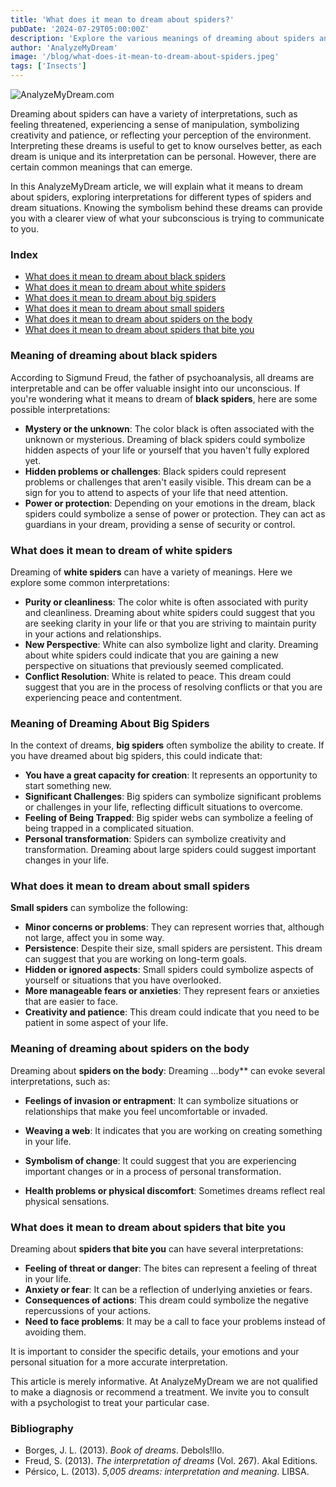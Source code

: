 ```yaml
---
title: 'What does it mean to dream about spiders?'
pubDate: '2024-07-29T05:00:00Z'
description: 'Explore the various meanings of dreaming about spiders and what they might be saying about you.'
author: 'AnalyzeMyDream'
image: '/blog/what-does-it-mean-to-dream-about-spiders.jpeg'
tags: ['Insects']
---
```


![AnalyzeMyDream.com](/blog/what-does-it-mean-to-dream-about-spiders.jpeg)

Dreaming about spiders can have a variety of interpretations, such as feeling threatened, experiencing a sense of manipulation, symbolizing creativity and patience, or reflecting your perception of the environment. Interpreting these dreams is useful to get to know ourselves better, as each dream is unique and its interpretation can be personal. However, there are certain common meanings that can emerge.

In this AnalyzeMyDream article, we will explain what it means to dream about spiders, exploring interpretations for different types of spiders and dream situations. Knowing the symbolism behind these dreams can provide you with a clearer view of what your subconscious is trying to communicate to you.

### Index

- [What does it mean to dream about black spiders](#what-does-it-mean-to-dream-about-black-spiders)
- [What does it mean to dream about white spiders](#what-does-it-mean-to-dream-about-white-spiders)
- [What does it mean to dream about big spiders](#what-does-it-mean-to-dream-about-big-spiders)
- [What does it mean to dream about small spiders](#what-does-it-mean-to-dream-about-small-spiders)
- [What does it mean to dream about spiders on the body](#what-does-it-mean-to-dream-about-spiders-on-the-body)
- [What does it mean to dream about spiders that bite you](#what-does-it-mean-to-dream-about-spiders-that-bite-you)

### Meaning of dreaming about black spiders

According to Sigmund Freud, the father of psychoanalysis, all dreams are interpretable and can be offer valuable insight into our unconscious. If you're wondering what it means to dream of **black spiders**, here are some possible interpretations:

- **Mystery or the unknown**: The color black is often associated with the unknown or mysterious. Dreaming of black spiders could symbolize hidden aspects of your life or yourself that you haven't fully explored yet.
- **Hidden problems or challenges**: Black spiders could represent problems or challenges that aren't easily visible. This dream can be a sign for you to attend to aspects of your life that need attention.
- **Power or protection**: Depending on your emotions in the dream, black spiders could symbolize a sense of power or protection. They can act as guardians in your dream, providing a sense of security or control.

### What does it mean to dream of white spiders

Dreaming of **white spiders** can have a variety of meanings. Here we explore some common interpretations:

- **Purity or cleanliness**: The color white is often associated with purity and cleanliness. Dreaming about white spiders could suggest that you are seeking clarity in your life or that you are striving to maintain purity in your actions and relationships.
- **New Perspective**: White can also symbolize light and clarity. Dreaming about white spiders could indicate that you are gaining a new perspective on situations that previously seemed complicated.
- **Conflict Resolution**: White is related to peace. This dream could suggest that you are in the process of resolving conflicts or that you are experiencing peace and contentment.

### Meaning of Dreaming About Big Spiders

In the context of dreams, **big spiders** often symbolize the ability to create. If you have dreamed about big spiders, this could indicate that:

- **You have a great capacity for creation**: It represents an opportunity to start something new.
- **Significant Challenges**: Big spiders can symbolize significant problems or challenges in your life, reflecting difficult situations to overcome.
- **Feeling of Being Trapped**: Big spider webs can symbolize a feeling of being trapped in a complicated situation.
- **Personal transformation**: Spiders can symbolize creativity and transformation. Dreaming about large spiders could suggest important changes in your life.

### What does it mean to dream about small spiders

**Small spiders** can symbolize the following:

- **Minor concerns or problems**: They can represent worries that, although not large, affect you in some way.
- **Persistence**: Despite their size, small spiders are persistent. This dream can suggest that you are working on long-term goals.
- **Hidden or ignored aspects**: Small spiders could symbolize aspects of yourself or situations that you have overlooked.
- **More manageable fears or anxieties**: They represent fears or anxieties that are easier to face.
- **Creativity and patience**: This dream could indicate that you need to be patient in some aspect of your life.

### Meaning of dreaming about spiders on the body

Dreaming about **spiders on the body**: Dreaming ...body** can evoke several interpretations, such as:

- **Feelings of invasion or entrapment**: It can symbolize situations or relationships that make you feel uncomfortable or invaded.
- **Weaving a web**: It indicates that you are working on creating something in your life.
- **Symbolism of change**: It could suggest that you are experiencing important changes or in a process of personal transformation.

- **Health problems or physical discomfort**: Sometimes dreams reflect real physical sensations.

### What does it mean to dream about spiders that bite you

Dreaming about **spiders that bite you** can have several interpretations:

- **Feeling of threat or danger**: The bites can represent a feeling of threat in your life.
- **Anxiety or fear**: It can be a reflection of underlying anxieties or fears.
- **Consequences of actions**: This dream could symbolize the negative repercussions of your actions.
- **Need to face problems**: It may be a call to face your problems instead of avoiding them.

It is important to consider the specific details, your emotions and your personal situation for a more accurate interpretation. 

This article is merely informative. At AnalyzeMyDream we are not qualified to make a diagnosis or recommend a treatment. We invite you to consult with a psychologist to treat your particular case.

### Bibliography

- Borges, J. L. (2013). *Book of dreams*. Debols!llo.
- Freud, S. (2013). *The interpretation of dreams* (Vol. 267). Akal Editions.
- Pérsico, L. (2013). *5,005 dreams: interpretation and meaning*. LIBSA.